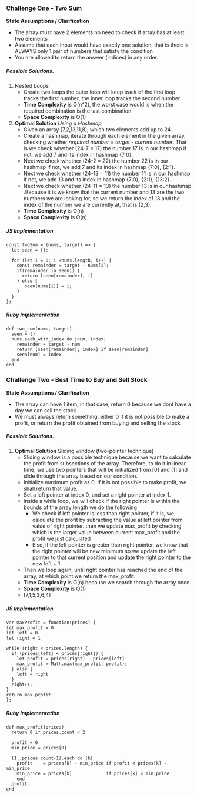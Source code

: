 ### Challenge One - Two Sum

**State Assumptions / Clarification**

- The array must have 2 elements no need to check if array has at least two elements
- Assume that each input would have exactly one solution, that is there is ALWAYS only 1 pair of numbers that satisfy the condition
- You are allowed to return the answer (indices) in any order.

##### Possible Solutions.
1. Nested Loops 
   - Create two loops the outer loop will keep track of the first loop tracks the first number, the inner loop tracks the second number
   - **Time Complexity** is O(n^2), the worst case would is when the required combination is the last combination
   - **Space Complexity** is O(1)
2. **Optimal Solution** *Using a Hashmap*
   - Given an array [7,2,13,11,8], which two elements add up to 24.
   - Create a hashmap, iterate through each element in the given array, checking whether *required number = target - current number*. That is we check whether (24-7 = 17) the number 17 is in our hashmap if not, we add 7 and its index in hashmap {7:0}.
   - Next we check whether (24-2 = 22) the number 22 is in our hashmap if not, we add 7 and its index in hashmap {7:0}, {2:1}.
   - Next we check whether (24-13 = 11) the number 11 is in our hashmap if not, we add 13 and its index in hashmap {7:0}, {2:1}, {13:2}.
   - Next we check whether (24-11 = 13) the number 13 is in our hashmap .Because it is we know that the current number and 13 are the two numbers we are looking for, so we return the index of 13 and the index of the number we are currently at, that is (2,3).
   - **Time Complexity** is O(n)
   - **Space Complexity** is O(n)
  
##### JS Implementation
```
const twoSum = (nums, target) => {
  let seen = {};

  for (let i = 0; i <nums.length; i++) {
    const remainder = target - nums[i];
    if(remainder in seen)) {
      return [seen[remainder], i]
    } else {
       seen[nums[i]] = i;
    }
  }
};
```

##### Ruby Implementation
```
def two_sum(nums, target)
  seen = {}
  nums.each_with_index do |num, index|
    remainder = target - num
    return [seen[remainder], index] if seen[remainder]
    seen[num] = index
  end
end
```

### Challenge Two - Best Time to Buy and Sell Stock

**State Assumptions / Clarification**

- The array can have 1 item, in that case, return 0 because we dont have a day we can sell the stock
- We must always return something, either 0 if it is not possible to make a profit, or return the profit obtained from buying and selling the stock

##### Possible Solutions.
1. **Optimal Solution** Sliding window (two-pointer technique)
   - Sliding window is a possible technique because we want to calculate the profit from subsections of the array. Therefore, to do it in linear time, we use two pointers that will be initialized from [0] and [1] and slide through the array based on our condition.
   - Initialize maximum profit as 0. If it is not possible to make profit, we shall return that value. 
   - Set a left pointer at index 0, and set a right pointer at index 1. 
   - inside a while loop, we will check if the right pointer is within the bounds of the array length we do the following
     - We check if left pointer is less than right pointer, if it is, we calculate the profit by subracting the value at left pointer from value of right pointer. then we update max_profit by checking which is the larger value between current max_profit and the profit we just calculated
     - Else, if the left pointer is greater than right pointer, we know that the right pointer will be new minimum so we update the left pointer to that current position and update the right pointer to the new left + 1.
   - Then we loop again, until right pointer has reached the end of the array, at which point we return the max_profit.
   - **Time Complexity** is O(n) because we search through the array once.
   - **Space Complexity** is O(1)
   - [7,1,5,3,6,4]
  
##### JS Implementation
```
var maxProfit = function(prices) {
let max_profit = 0
let left = 0
let right = 1

while (right < prices.length) {
  if (prices[left] < prices[right]) {
    let profit = prices[right] - prices[left]
    max_profit = Math.max(max_profit, profit);
  } else {
    left = right
  }
  right++;
}
return max_profit
};
```

##### Ruby Implementation
```
def max_profit(prices)
  return 0 if prices.count < 2

  profit = 0
  min_price = prices[0]

  (1..prices.count-1).each do |k|
    profit    = prices[k] - min_price if profit < prices[k] - min_price
    min_price = prices[k]             if prices[k] < min_price
    end
  profit
end
```